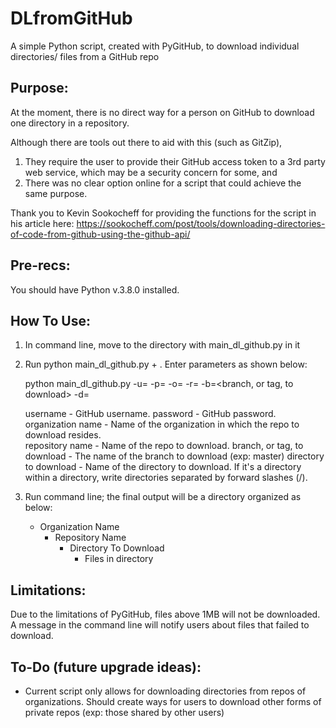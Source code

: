 # DLfromGitHub
A simple Python script, created with PyGitHub, to download individual directories/ files from a GitHub repo

## Purpose:

At the moment, there is no direct way for a person on GitHub to download one directory in a repository.  

Although there are tools out there to aid with this (such as GitZip), 
1. They require the user to provide their GitHub access token to a 3rd party web service, which may be a security concern for some, and
2. There was no clear option online for a script that could achieve the same purpose.

Thank you to Kevin Sookocheff for providing the functions for the script in his article here: https://sookocheff.com/post/tools/downloading-directories-of-code-from-github-using-the-github-api/

## Pre-recs:

You should have Python v.3.8.0 installed.  

## How To Use:

1. In command line, move to the directory with main_dl_github.py in it  
2. Run python main_dl_github.py + <necessary parameters> .  Enter parameters as shown below:
  
   python main_dl_github.py -u=<username> -p=<password> -o=<organization name> -r=<repository name> -b=<branch, or tag, to download> -d=<directory to download>
  
   username -                       GitHub username.
   password -                       GitHub password.
   organization name -              Name of the organization in which the repo to download resides.  
   repository name -                Name of the repo to download.
   branch, or tag, to download -    The name of the branch to download (exp: master)
   directory to download -          Name of the directory to download.  If it's a directory within a directory, write directories separated by forward slashes (/).  
   
3. Run command line; the final output will be a directory organized as below:
    - Organization Name
      - Repository Name
        - Directory To Download
          - Files in directory
       
## Limitations:

Due to the limitations of PyGitHub, files above 1MB will not be downloaded.  A message in the command line will notify users about files that failed to download.  

## To-Do (future upgrade ideas):
- Current script only allows for downloading directories from repos of organizations.  Should create ways for users to download other forms of private repos (exp: those shared by other users)
